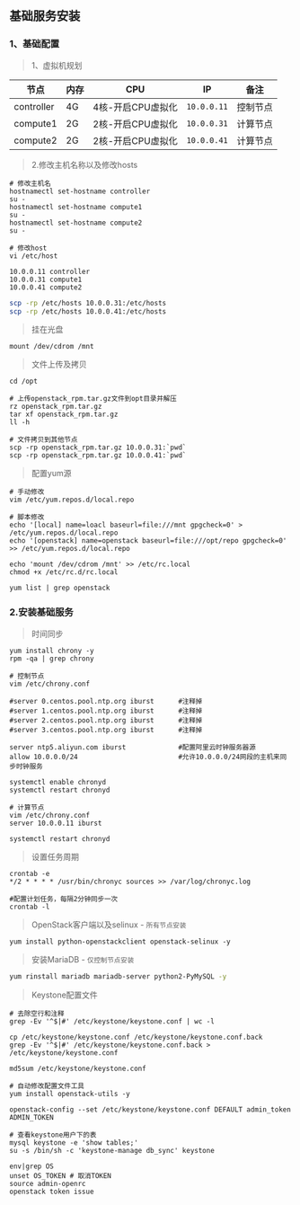 ## 基础服务安装

### 1、基础配置

> 1、虚拟机规划

| 节点       | 内存 | CPU               | IP          | 备注     |
| ---------- | ---- | ----------------- | ----------- | -------- |
| controller | 4G   | 4核-开启CPU虚拟化 | `10.0.0.11` | 控制节点 |
| compute1   | 2G   | 2核-开启CPU虚拟化 | `10.0.0.31` | 计算节点 |
| compute2   | 2G   | 2核-开启CPU虚拟化 | `10.0.0.41` | 计算节点 |

> 2.修改主机名称以及修改hosts

```shell
# 修改主机名
hostnamectl set-hostname controller
su -
hostnamectl set-hostname compute1
su -
hostnamectl set-hostname compute2
su -

# 修改host
vi /etc/host

10.0.0.11 controller
10.0.0.31 compute1
10.0.0.41 compute2
```

```sh
scp -rp /etc/hosts 10.0.0.31:/etc/hosts
scp -rp /etc/hosts 10.0.0.41:/etc/hosts
```

> 挂在光盘

```
mount /dev/cdrom /mnt
```

> 文件上传及拷贝

```shell
cd /opt

# 上传openstack_rpm.tar.gz文件到opt目录并解压
rz openstack_rpm.tar.gz
tar xf openstack_rpm.tar.gz
ll -h

# 文件拷贝到其他节点
scp -rp openstack_rpm.tar.gz 10.0.0.31:`pwd`
scp -rp openstack_rpm.tar.gz 10.0.0.41:`pwd`
```

> 配置yum源

```
# 手动修改
vim /etc/yum.repos.d/local.repo

# 脚本修改
echo '[local] name=loacl baseurl=file:///mnt gpgcheck=0' > /etc/yum.repos.d/local.repo
echo '[openstack] name=openstack baseurl=file:///opt/repo gpgcheck=0' >> /etc/yum.repos.d/local.repo

echo 'mount /dev/cdrom /mnt' >> /etc/rc.local
chmod +x /etc/rc.d/rc.local

yum list | grep openstack
```

### 2.安装基础服务

> 时间同步

```shell
yum install chrony -y
rpm -qa | grep chrony

# 控制节点
vim /etc/chrony.conf

#server 0.centos.pool.ntp.org iburst	  #注释掉					
#server 1.centos.pool.ntp.org iburst	  #注释掉				
#server 2.centos.pool.ntp.org iburst	  #注释掉				
#server 3.centos.pool.ntp.org iburst	  #注释掉

server ntp5.aliyun.com iburst		      #配置阿里云时钟服务器源
allow 10.0.0.0/24				          #允许10.0.0.0/24网段的主机来同步时钟服务

systemctl enable chronyd
systemctl restart chronyd

# 计算节点
vim /etc/chrony.conf
server 10.0.0.11 iburst

systemctl restart chronyd
```

> 设置任务周期

```shell
crontab -e
*/2 * * * * /usr/bin/chronyc sources >> /var/log/chronyc.log

#配置计划任务，每隔2分钟同步一次
crontab -l
```

> OpenStack客户端以及selinux - `所有节点安装`

```shell
yum install python-openstackclient openstack-selinux -y
```

> 安装MariaDB - `仅控制节点安装`

```sh
yum rinstall mariadb mariadb-server python2-PyMySQL -y
```

> Keystone配置文件

```shell
# 去除空行和注释
grep -Ev '^$|#' /etc/keystone/keystone.conf | wc -l

cp /etc/keystone/keystone.conf /etc/keystone/keystone.conf.back
grep -Ev '^$|#' /etc/keystone/keystone.conf.back > /etc/keystone/keystone.conf

md5sum /etc/keystone/keystone.conf

# 自动修改配置文件工具
yum install openstack-utils -y

openstack-config --set /etc/keystone/keystone.conf DEFAULT admin_token ADMIN_TOKEN

# 查看keystone用户下的表
mysql keystone -e 'show tables;'
su -s /bin/sh -c 'keystone-manage db_sync' keystone

env|grep OS
unset OS_TOKEN # 取消TOKEN
source admin-openrc
openstack token issue
```


